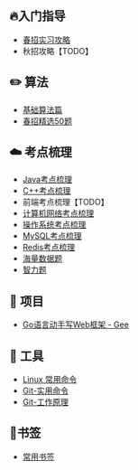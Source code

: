 ## 🔥入门指导
<!-- - [大学编程入门攻略](./docs/newbie.md) -->
- [春招实习攻略](./docs/spring.md)
- 秋招攻略【TODO】

## ✏️ 算法

- [基础算法篇](./docs/code.md#基础算法)
- [春招精选50题](./docs/code.md#春招精选50题)

## ☁️ 考点梳理
- [Java考点梳理](./interview/java.md)
- [C++考点梳理](./interview/c++.md)
- 前端考点梳理【TODO】
- [计算机网络考点梳理](./interview/network.md)
- [操作系统考点梳理](./interview/os.md)
- [MySQL考点梳理](./interview/mysql.md)
- [Redis考点梳理](./interview/redis.md)
- [海量数据题](./interview/big_data.md)
- [智力题](./interview/iq.md)

## 📔 项目

- [Go语言动手写Web框架 - Gee](./docs/go-web.md)

## 🔧 工具
- [Linux 常用命令](./docs/linux.md)
- [Git-实用命令](./docs/git-base.md)
- [Git-工作原理](./docs/git-work.md)


## 🔖书签
- [常用书签](./docs/tool.md)

<!-- ## 面试突击
- [大杂烩](./docs/interview.md) -->
